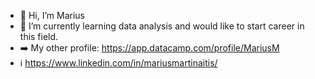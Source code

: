 - 👋 Hi, I’m Marius
- 🌱 I’m currently learning data analysis and would like to start career in this field.
- ➡️ My other profile: https://app.datacamp.com/profile/MariusM
- :information_source: https://www.linkedin.com/in/mariusmartinaitis/
